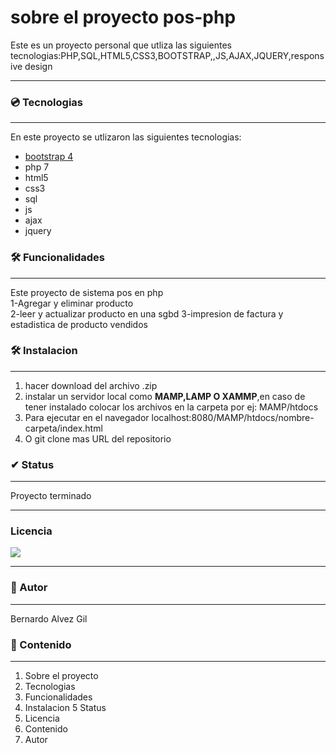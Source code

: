 # sobre el proyecto   pos-php
Este es un proyecto personal que utliza  las siguientes tecnologias:PHP,SQL,HTML5,CSS3,BOOTSTRAP,,JS,AJAX,JQUERY,responsive design

 
 ---------------
### 💿 Tecnologias
-----------------------
En este proyecto se utlizaron las siguientes tecnologias:
- [bootstrap 4](https://getbootstrap.com/)
- php 7
- html5
- css3
- sql
- js
- ajax
- jquery

### 🛠️ Funcionalidades
----------------------- 
Este proyecto de sistema pos en php<br>
1-Agregar y eliminar producto <br>
2-leer y actualizar producto en una sgbd
3-impresion de factura y estadistica de producto vendidos






### 🛠️ Instalacion
---------------
1. hacer download del archivo .zip
2. instalar un servidor local como **MAMP,LAMP O XAMMP**,en caso de tener instalado colocar los archivos en la carpeta por ej: MAMP/htdocs
3. Para ejecutar en el navegador localhost:8080/MAMP/htdocs/nombre-carpeta/index.html
4. O git clone mas URL del repositorio

### ✔ Status
---------------
Proyecto terminado

----------------------- 
### Licencia
<img src="https://img.shields.io/badge/license-MIT-informational"/>

-----------------------
### 📕 Autor
---------------
Bernardo Alvez Gil


### 🎁 Contenido
---------------

1. Sobre el proyecto
2. Tecnologias
3. Funcionalidades
4. Instalacion
5 Status
6. Licencia
7. Contenido
8. Autor
 

